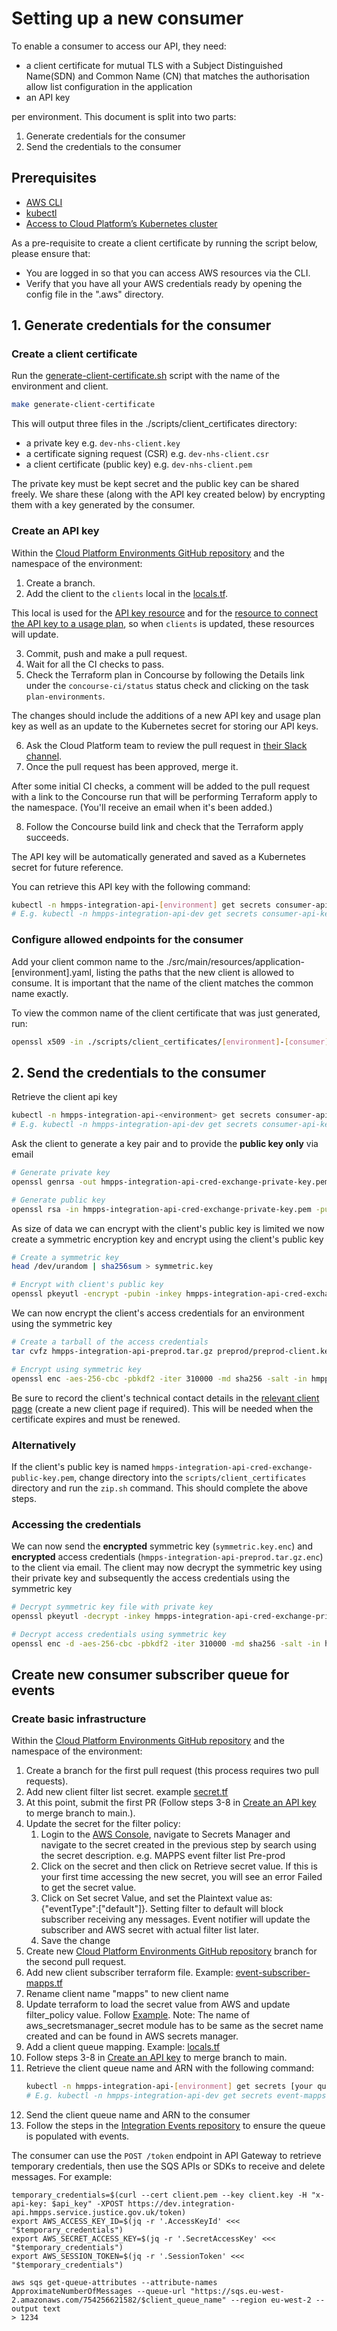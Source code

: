 # Setting up a new consumer

To enable a consumer to access our API, they need:

- a client certificate for mutual TLS with a Subject Distinguished Name(SDN) and Common Name (CN) that matches the authorisation allow list configuration in the application
- an API key

per environment. This document is split into two parts:

1. Generate credentials for the consumer
2. Send the credentials to the consumer

## Prerequisites

- [AWS CLI](https://aws.amazon.com/cli/)
- [kubectl](https://kubernetes.io/docs/tasks/tools/#kubectl)
- [Access to Cloud Platform’s Kubernetes cluster](https://user-guide.cloud-platform.service.justice.gov.uk/documentation/getting-started/kubectl-config.html#installing-kubectl)

As a pre-requisite to create a client certificate by running the script below, please ensure that:

- You are logged in so that you can access AWS resources via the CLI.
- Verify that you have all your AWS credentials ready by opening the config file in the ".aws" directory.

## 1. Generate credentials for the consumer

### Create a client certificate

Run the [generate-client-certificate.sh](/scripts/client_certificates/generate.sh) script with the name of the environment and client.

```bash
make generate-client-certificate
```

This will output three files in the ./scripts/client_certificates directory:

- a private key e.g. `dev-nhs-client.key`
- a certificate signing request (CSR) e.g. `dev-nhs-client.csr`
- a client certificate (public key) e.g. `dev-nhs-client.pem`

The private key must be kept secret and the public key can be shared freely. We share these (along with the API key created below) by encrypting them with a key generated by the consumer.

### Create an API key

Within the [Cloud Platform Environments GitHub repository](https://github.com/ministryofjustice/cloud-platform-environments/tree/main) and the namespace of the environment:

1. Create a branch.
2. Add the client to the `clients` local in the [locals.tf](https://github.com/ministryofjustice/cloud-platform-environments/blob/aa34840fcc4d20b10e8d5785cf0039eefe411113/namespaces/live.cloud-platform.service.justice.gov.uk/hmpps-integration-api-dev/resources/locals.tf#L13).

This local is used for the [API key resource](https://github.com/ministryofjustice/cloud-platform-environments/blob/8d1506b8cb53511e075602910cb47eef4a8759d1/namespaces/live.cloud-platform.service.justice.gov.uk/hmpps-integration-api-dev/resources/api_gateway.tf#L144-L147)
and for the [resource to connect the API key to a usage plan](https://github.com/ministryofjustice/cloud-platform-environments/blob/8d1506b8cb53511e075602910cb47eef4a8759d1/namespaces/live.cloud-platform.service.justice.gov.uk/hmpps-integration-api-dev/resources/api_gateway.tf#L158-L164), so when `clients`
is updated, these resources will update.

3. Commit, push and make a pull request.
4. Wait for all the CI checks to pass.
5. Check the Terraform plan in Concourse by following the Details link under the `concourse-ci/status` status check and clicking on the task `plan-environments`.

The changes should include the additions of a new API key and usage plan key as well
as an update to the Kubernetes secret for storing our API keys.

6. Ask the Cloud Platform team to review the pull request in [their Slack channel](https://moj.enterprise.slack.com/archives/C57UPMZLY).
7. Once the pull request has been approved, merge it.

After some initial CI checks, a comment will be added to the pull request with a link
to the Concourse run that will be performing Terraform apply to the namespace. (You'll receive an email when it's been added.)

8. Follow the Concourse build link and check that the Terraform apply succeeds.

The API key will be automatically generated and saved as a Kubernetes secret for future reference.

You can retrieve this API key with the following command:

```bash
kubectl -n hmpps-integration-api-[environment] get secrets consumer-api-keys -o json | jq -r '.data.[client]' | base64 -d
# E.g. kubectl -n hmpps-integration-api-dev get secrets consumer-api-keys -o json | jq -r '.data.bob' | base64 -d
```

### Configure allowed endpoints for the consumer

Add your client common name to the ./src/main/resources/application-[environment].yaml, listing the paths that the new client is allowed to consume.
It is important that the name of the client matches the common name exactly.

To view the common name of the client certificate that was just generated, run:

```bash
openssl x509 -in ./scripts/client_certificates/[environment]-[consumer]-client.pem -text |grep Subject |grep CN
```

## 2. Send the credentials to the consumer

Retrieve the client api key

```bash
kubectl -n hmpps-integration-api-<environment> get secrets consumer-api-keys -o json | jq -r '.data.<client>' | base64 -d
# E.g. kubectl -n hmpps-integration-api-dev get secrets consumer-api-keys -o json | jq -r '.data.dev' | base64 -d
```

Ask the client to generate a key pair and to provide the **public key only** via email

```bash
# Generate private key
openssl genrsa -out hmpps-integration-api-cred-exchange-private-key.pem 3072

# Generate public key
openssl rsa -in hmpps-integration-api-cred-exchange-private-key.pem -pubout -out hmpps-integration-api-cred-exchange-public-key.pem

```

As size of data we can encrypt with the client's public key is limited we now create a symmetric encryption key and encrypt using the client's public key

```bash
# Create a symmetric key
head /dev/urandom | sha256sum > symmetric.key

# Encrypt with client's public key
openssl pkeyutl -encrypt -pubin -inkey hmpps-integration-api-cred-exchange-public-key.pem -in symmetric.key -out symmetric.key.enc
```

We can now encrypt the client's access credentials for an environment using the symmetric key

```bash
# Create a tarball of the access credentials
tar cvfz hmpps-integration-api-preprod.tar.gz preprod/preprod-client.key preprod/preprod-client.pem preprod/preprod-api-key

# Encrypt using symmetric key
openssl enc -aes-256-cbc -pbkdf2 -iter 310000 -md sha256 -salt -in hmpps-integration-api-preprod.tar.gz -out hmpps-integration-api-preprod.tar.gz.enc -pass file:./symmetric.key
```

Be sure to record the client's technical contact details in the
[relevant client page](https://dsdmoj.atlassian.net/wiki/spaces/HIA/pages/5544181873/Clients)
(create a new client page if required). This will be needed when the
certificate expires and must be renewed.

### Alternatively

If the client's public key is named `hmpps-integration-api-cred-exchange-public-key.pem`, change directory into the `scripts/client_certificates` directory and run the `zip.sh` command. This should complete the above steps.

### Accessing the credentials

We can now send the **encrypted** symmetric key (`symmetric.key.enc`) and **encrypted** access credentials (`hmpps-integration-api-preprod.tar.gz.enc`) to the client via email. The client may now decrypt the symmetric key using their private key and subsequently the access credentials using the symmetric key

```Bash
# Decrypt symmetric key file with private key
openssl pkeyutl -decrypt -inkey hmpps-integration-api-cred-exchange-private-key.pem -in symmetric.key.enc -out symmetric.key

# Decrypt access credentials using symmetric key
openssl enc -d -aes-256-cbc -pbkdf2 -iter 310000 -md sha256 -salt -in hmpps-integration-api-preprod.tar.gz.enc -out hmpps-integration-api-preprod.tar.gz -pass file:./symmetric.key
```

## Create new consumer subscriber queue for events

### Create basic infrastructure

Within the [Cloud Platform Environments GitHub repository](https://github.com/ministryofjustice/cloud-platform-environments/tree/main) and the namespace of the environment:

1. Create a branch for the first pull request (this process requires two pull requests).
2. Add new client filter list secret. example [secret.tf](https://github.com/ministryofjustice/cloud-platform-environments/pull/22091/files#diff-bc13dba50c430d2a667e5b867d2798770e5e8c48697407d93e2febedb3ff46dc)
3. At this point, submit the first PR (Follow steps 3-8 in [Create an API key](#create-an-api-key) to merge branch to main.).
4. Update the secret for the filter policy:
   1. Login to the [AWS Console](https://user-guide.cloud-platform.service.justice.gov.uk/documentation/getting-started/accessing-the-cloud-console.html), navigate to Secrets Manager and navigate to the secret created in the previous step by search using the secret description. e.g. MAPPS event filter list Pre-prod
   2. Click on the secret and then click on Retrieve secret value. If this is your first time accessing the new secret, you will see an error Failed to get the secret value.
   3. Click on Set secret Value, and set the Plaintext value as: {"eventType":["default"]}. Setting filter to default will block subscriber receiving any messages. Event notifier will update the subscriber and AWS secret with actual filter list later.
   4. Save the change
5. Create new [Cloud Platform Environments GitHub repository](https://github.com/ministryofjustice/cloud-platform-environments/tree/main) branch for the second pull request.
6. Add new client subscriber terraform file. Example: [event-subscriber-mapps.tf](https://github.com/ministryofjustice/cloud-platform-environments/pull/22091/files#diff-4046866c9398b1db59a427052406a08c2adab45aadbc278f16232157a636f451)
7. Rename client name "mapps" to new client name
8. Update terraform to load the secret value from AWS and update filter_policy value. Follow [Example](https://github.com/ministryofjustice/cloud-platform-environments/pull/22111/files). Note: The name of aws_secretsmanager_secret module has to be same as the secret name created and can be found in AWS secrets manager.
9. Add a client queue mapping. Example: [locals.tf](https://github.com/ministryofjustice/cloud-platform-environments/blob/6e6ad3d6c8bd070b3ba65ce8568fa79c2cfe4e30/namespaces/live.cloud-platform.service.justice.gov.uk/hmpps-integration-api-dev/resources/locals.tf#L13)
10. Follow steps 3-8 in [Create an API key](#create-an-api-key) to merge branch to main.
11. Retrieve the client queue name and ARN with the following command:
    ```bash
    kubectl -n hmpps-integration-api-[environment] get secrets [your queue secret name] -o json
    # E.g. kubectl -n hmpps-integration-api-dev get secrets event-mapps-queue  -o json
    ```
12. Send the client queue name and ARN to the consumer
13. Follow the steps in the [Integration Events repository](https://github.com/ministryofjustice/hmpps-integration-events/blob/main/docs/guides/setting-up-a-new-consumer.md) to ensure the queue is populated with events.

The consumer can use the `POST /token` endpoint in API Gateway to retrieve temporary credentials, then use the SQS APIs or SDKs to receive and delete messages. For example:

```shell
temporary_credentials=$(curl --cert client.pem --key client.key -H "x-api-key: $api_key" -XPOST https://dev.integration-api.hmpps.service.justice.gov.uk/token)
export AWS_ACCESS_KEY_ID=$(jq -r '.AccessKeyId' <<< "$temporary_credentials")
export AWS_SECRET_ACCESS_KEY=$(jq -r '.SecretAccessKey' <<< "$temporary_credentials")
export AWS_SESSION_TOKEN=$(jq -r '.SessionToken' <<< "$temporary_credentials")

aws sqs get-queue-attributes --attribute-names ApproximateNumberOfMessages --queue-url "https://sqs.eu-west-2.amazonaws.com/754256621582/$client_queue_name" --region eu-west-2 --output text
> 1234
```
